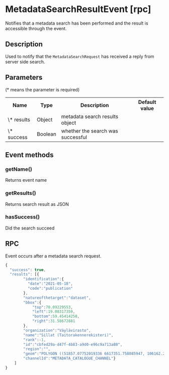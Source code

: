 # MetadataSearchResultEvent [rpc]

Notifies that a metadata search has been performed and the result is accessible through the event.

## Description

Used to notify that the ``MetadataSearchRequest`` has received a reply from server side search.

## Parameters

(* means the parameter is required)

<table class="table">
<tr>
  <th> Name</th><th> Type</th><th> Description</th><th> Default value</th>
</tr>
<tr>
  <td> \* results</td><td> Object </td><td> metadata search results object</td><td> </td>
</tr>
<tr>
  <td> \* success</td><td> Boolean </td><td> whether the search was successful </td><td> </td>
</tr>
</table>

## Event methods

### getName()

Returns event name

### getResults()

Returns search result as JSON

### hasSuccess()

Did the search succeed

## RPC

Event occurs after a metadata search request.

```javascript
{
  "success": true,
  "results": [{
        "identification":{
          "date":"2021-05-18",
          "code":"publication"
        },
        "natureofthetarget":"dataset",
        "bbox":{
            "top":70.09229553,
            "left":19.08317359,
            "bottom":59.45414258,
            "right":31.58672881
        },
        "organization":"Väylävirasto",
        "name":"Sillat (Taitorakennerekisteri)",
        "rank":-1,
        "id":"cbfed29a-d47f-4b83-a9d0-e96c9a713a88",
        "region":"",
        "geom":"POLYGON ((51857.07752019336 6617351.758085947, 106162.23019201797 6611247.60914618, 160521.75747694494 6605934.9725185605, 214927.9837369584 6601413.041426821, 269373.3028919406 6597681.12401024, 323850.167285723 6594738.6457116045, 378351.0765369692 6592585.151240729, 432868.5663778016 6591220.306118018, 487395.1974830585 6590643.897801558, 541923.5442930857 6590855.836400321, 596446.1838329614 6591856.154975107, 650955.6845310468 6593645.009427913, 705444.5950397715 6596222.67797946, 759905.4330615391 6599589.560233721, 752439.279058465 6707120.567722377, 744900.8507702629 6814657.30555671, 737292.2963510042 6922199.658602795, 729615.7848563935 7029747.505094043, 721873.5056238836 7137300.716763376, 714067.6676445415 7244859.158983923, 706200.4989268251 7352422.690918106, 698274.2458524778 7459991.165674924, 690291.1725247321 7567564.430475263, 682253.5601090218 7675142.326825145, 674163.706166442 7782724.690696563, 637684.9819106762 7780262.600948358, 601176.4170921873 7778377.065625957, 564645.9381468832 7777068.247270706, 528101.4635005761 7776336.258280902, 491550.9064510594 7776181.161365283, 455002.17806454666 7776602.969796763, 418463.190078363 7777601.647466223, 381941.8578017532 7779177.108736253, 345446.1030066919 7781329.218095038, 308983.8568005678 7784057.789610645, 272563.0624726217 7787362.586186218, 236191.67830600997 7791243.318616742, 199877.68034737493 7795699.644448195, 185922.51974644407 7688636.614841255, 172055.50590313738 7581562.838070868, 158280.5546451786 7474477.904805448, 144601.5589337572 7367381.417439794, 131022.38783961348 7260272.990545034, 117546.88551808393 7153152.251308996, 104178.87018318352 7046018.839966641, 90922.13308078656 6938872.410219978, 77780.43746099574 6831712.629646971, 64757.51754980773 6724539.1800989425, 51857.07752019336 6617351.758085947))",
        "channelId":"METADATA_CATALOGUE_CHANNEL"}
    ]
}
```
